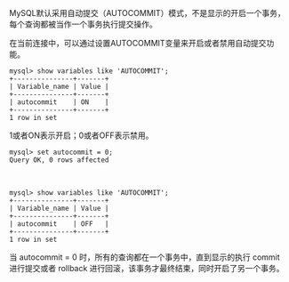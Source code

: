 
MySQL默认采用自动提交（AUTOCOMMIT）模式，不是显示的开启一个事务，每个查询都被当作一个事务执行提交操作。

在当前连接中，可以通过设置AUTOCOMMIT变量来开启或者禁用自动提交功能。

    mysql> show variables like 'AUTOCOMMIT';
    +---------------+-------+
    | Variable_name | Value |
    +---------------+-------+
    | autocommit    | ON    |
    +---------------+-------+
    1 row in set
1或者ON表示开启；0或者OFF表示禁用。

    mysql> set autocommit = 0;
    Query OK, 0 rows affected 
    
<br>

    mysql> show variables like 'AUTOCOMMIT';
    +---------------+-------+
    | Variable_name | Value |
    +---------------+-------+
    | autocommit    | OFF   |
    +---------------+-------+
    1 row in set
当 autocommit = 0 时，所有的查询都在一个事务中，直到显示的执行 commit 进行提交或者 rollback 进行回滚，该事务才最终结束，同时开启了另一个事务。